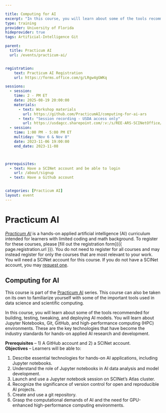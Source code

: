 ```yaml
---

title: Computing for AI
excerpt: "In this course, you will learn about some of the tools recommended for building, testing, tweaking, and deploying AI models. You will learn about Jupyter Notebooks, Git, GitHub, and high-performance computing (HPC) environments." 
type: training
provider: University of Florida
hideprovider: true
tags: Artificial-Intelligence Git

parent: 
  title: Practicum AI
  url: /events/practicum-ai/


registration:
    text: Practicum AI Registration
    url: https://forms.office.com/g/LRgw4gGWKq

sessions: 
  - session:
    time: 2 - PM ET
    date: 2025-08-19 20:00:00
    materials:
      - text: Workshop materials
        url: https://github.com/PracticumAI/computing-for-ai-ars
      - text: "Session recording - USDA access only"
        url: https://usdagcc.sharepoint.com/:v:/s/REE-ARS-SCINetOffice/EQ7nCRw08FFNkzZjtniLOzQBZZlh6HSLE9Tnyt7IAxWIaQ?e=q6CCuc
  - session:
    time: 1:00 PM - 5:00 PM ET
    multiday: "Nov 6 & Nov 8"
    date: 2023-11-06 19:00:00
    end_date: 2023-11-08



prerequisites:
  - text: Have a SCINet account and be able to login 
    url: /about/signup
  - text: Have a Github account


categories: [Practicum AI] 
layout: event
---
```


# Practicum AI

[*Practicum AI*](/events/practicum-ai/) is a hands-on applied artificial intelligence (AI) curriculum intended for learners with limited coding and math background. To register for these courses, please [fill out the registration form]({{ page.registration.url }}). You do not need to register for all courses and may instead register for only the courses that are most relevant to your work.  You will need a SCINet account for this course. If you do not have a SCINet account, you may [request one](/about/signup).


## Computing for AI

This course is part of the [Practicum AI](/events/practicum-ai/) series. This course can also be taken on its own to familiarize yourself with some of the important tools used in data science and scientific computing.

In this course, you will learn about some of the tools recommended for building, testing, tweaking, and deploying AI models. You will learn about Jupyter Notebooks, Git, GitHub, and high-performance computing (HPC) environments. These are the key technologies that have become the industry standards for hands-on applied AI research and development.

**Prerequisites** – 1) A GitHub account and 2) a SCINet account.  
**Objectives** – Learners will be able to:
1.	Describe essential technologies for hands-on AI applications, including Jupyter notebooks.
2.	Understand the role of Jupyter notebooks in AI data analysis and model development.
3.	Launch and use a Jupyter notebook session on SCINet’s Atlas cluster.
4.	Recognize the significance of version control for open and reproducible AI projects.
5.	Create and use a git repository.
6.	Grasp the computational demands of AI and the need for GPU-enhanced high-performance computing environments.


